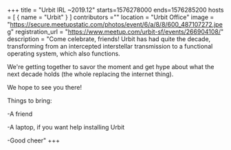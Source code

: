 +++
title = "Urbit IRL ~2019.12"
starts=1576278000
ends=1576285200
hosts = [
      { name = "Urbit" }
]
contributors =""
location = "Urbit Office"
image = "https://secure.meetupstatic.com/photos/event/6/a/8/8/600_487107272.jpeg"
registration_url = "https://www.meetup.com/urbit-sf/events/266904108/"
description = "Come celebrate, friends! Urbit has had quite the decade, transforming from an intercepted interstellar transmission to a functional operating system, which also functions.

We're getting together to savor the moment and get hype about what the next decade holds (the whole replacing the internet thing).

We hope to see you there!

Things to bring:

-A friend

-A laptop, if you want help installing Urbit

-Good cheer"
+++